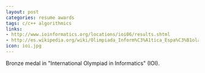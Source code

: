 ```yaml
---
layout: post
categories: resume awards
tags: c/c++ algorithmics 
links:
- http://www.ioinformatics.org/locations/ioi06/results.shtml
- http://es.wikipedia.org/wiki/Olimpiada_Inform%C3%A1tica_Espa%C3%B1ola#Resultados_OIE_2006
icon: ioi.jpg
---
```


Bronze medal in "International Olympiad in Informatics" (IOI).
